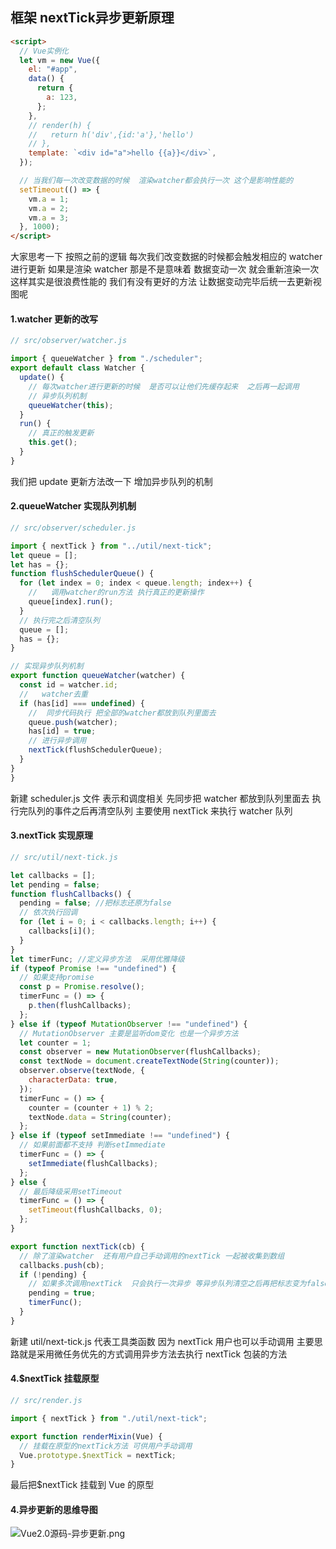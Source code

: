 ## 框架 nextTick异步更新原理

```html
<script>
  // Vue实例化
  let vm = new Vue({
    el: "#app",
    data() {
      return {
        a: 123,
      };
    },
    // render(h) {
    //   return h('div',{id:'a'},'hello')
    // },
    template: `<div id="a">hello {{a}}</div>`,
  });

  // 当我们每一次改变数据的时候  渲染watcher都会执行一次 这个是影响性能的
  setTimeout(() => {
    vm.a = 1;
    vm.a = 2;
    vm.a = 3;
  }, 1000);
</script>
```

大家思考一下 按照之前的逻辑 每次我们改变数据的时候都会触发相应的 watcher 进行更新 如果是渲染 watcher 那是不是意味着 数据变动一次 就会重新渲染一次 这样其实是很浪费性能的 我们有没有更好的方法 让数据变动完毕后统一去更新视图呢

#### 1.watcher 更新的改写

```javascript
// src/observer/watcher.js

import { queueWatcher } from "./scheduler";
export default class Watcher {
  update() {
    // 每次watcher进行更新的时候  是否可以让他们先缓存起来  之后再一起调用
    // 异步队列机制
    queueWatcher(this);
  }
  run() {
    // 真正的触发更新
    this.get();
  }
}
```

我们把 update 更新方法改一下 增加异步队列的机制

#### 2.queueWatcher 实现队列机制

```javascript
// src/observer/scheduler.js

import { nextTick } from "../util/next-tick";
let queue = [];
let has = {};
function flushSchedulerQueue() {
  for (let index = 0; index < queue.length; index++) {
    //   调用watcher的run方法 执行真正的更新操作
    queue[index].run();
  }
  // 执行完之后清空队列
  queue = [];
  has = {};
}

// 实现异步队列机制
export function queueWatcher(watcher) {
  const id = watcher.id;
  //   watcher去重
  if (has[id] === undefined) {
    //  同步代码执行 把全部的watcher都放到队列里面去
    queue.push(watcher);
    has[id] = true;
    // 进行异步调用
    nextTick(flushSchedulerQueue);
  }
}
}
```

新建 scheduler.js 文件 表示和调度相关 先同步把 watcher 都放到队列里面去 执行完队列的事件之后再清空队列 主要使用 nextTick 来执行 watcher 队列

#### 3.nextTick 实现原理

```javascript
// src/util/next-tick.js

let callbacks = [];
let pending = false;
function flushCallbacks() {
  pending = false; //把标志还原为false
  // 依次执行回调
  for (let i = 0; i < callbacks.length; i++) {
    callbacks[i]();
  }
}
let timerFunc; //定义异步方法  采用优雅降级
if (typeof Promise !== "undefined") {
  // 如果支持promise
  const p = Promise.resolve();
  timerFunc = () => {
    p.then(flushCallbacks);
  };
} else if (typeof MutationObserver !== "undefined") {
  // MutationObserver 主要是监听dom变化 也是一个异步方法
  let counter = 1;
  const observer = new MutationObserver(flushCallbacks);
  const textNode = document.createTextNode(String(counter));
  observer.observe(textNode, {
    characterData: true,
  });
  timerFunc = () => {
    counter = (counter + 1) % 2;
    textNode.data = String(counter);
  };
} else if (typeof setImmediate !== "undefined") {
  // 如果前面都不支持 判断setImmediate
  timerFunc = () => {
    setImmediate(flushCallbacks);
  };
} else {
  // 最后降级采用setTimeout
  timerFunc = () => {
    setTimeout(flushCallbacks, 0);
  };
}

export function nextTick(cb) {
  // 除了渲染watcher  还有用户自己手动调用的nextTick 一起被收集到数组
  callbacks.push(cb);
  if (!pending) {
    // 如果多次调用nextTick  只会执行一次异步 等异步队列清空之后再把标志变为false
    pending = true;
    timerFunc();
  }
}
```

新建 util/next-tick.js 代表工具类函数 因为 nextTick 用户也可以手动调用 主要思路就是采用微任务优先的方式调用异步方法去执行 nextTick 包装的方法

#### 4.$nextTick 挂载原型

```javascript
// src/render.js

import { nextTick } from "./util/next-tick";

export function renderMixin(Vue) {
  // 挂载在原型的nextTick方法 可供用户手动调用
  Vue.prototype.$nextTick = nextTick;
}
```

最后把$nextTick 挂载到 Vue 的原型

#### 4.异步更新的思维导图

![Vue2.0源码-异步更新.png](https://p3-juejin.byteimg.com/tos-cn-i-k3u1fbpfcp/7dfc33a82cbe41a3950da87812f7f54f~tplv-k3u1fbpfcp-watermark.image)